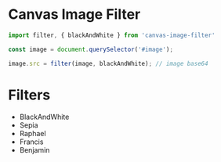 # Canvas Image Filter

```jsx
import filter, { blackAndWhite } from 'canvas-image-filter'

const image = document.querySelector('#image');

image.src = filter(image, blackAndWhite); // image base64
```

# Filters

- BlackAndWhite
- Sepia
- Raphael
- Francis
- Benjamin
